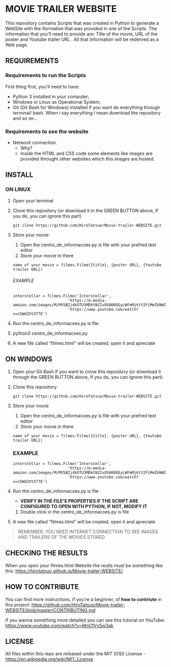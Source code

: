 # MOVIE TRAILER WEBSITE

This repository contains Scripts that was created in Python to generate a WebSite with the iformation that was provided in one of the Scripts. The information that you'll need to provide are: Title of the movie, URL of the poster and Youtube trailer URL . All that information will be redenred as a Web page.

## REQUIREMENTS
### Requirements to run the Scripts

First thing first, you'll need to have:

*   Python 3 installed in your computer;
*   Windows or Linux as Operational System;
*   Git (Git Bash for Windows) installed if you want do everything through terminal/ bash. When i say everything I mean download the repository and so on...

### Requirements to see the website

*   Network connection.
    - Why?
    - Inside the HTML and CSS code some elements like images are provided throught other websites which this images are hosted.

## INSTALL
### ON LINUX

1.  Open your terminal
1.  Clone this repository (or download it in the GREEN BUTTON above, If you do, you can ignore this part)
    ```    
    git clone https://github.com/HiroTatsuo/Movie-trailer-WEBSITE.git    
    ```
1.  Store your movie
    1.  Open the centro_de_informacoes.py is file with your prefred text editor
    1.  Store your movie in there
    ```    
    name of your movie = filmes.Filme({title}, {poster URL}, {Youtube trailer URL})
    ```
    ###### EXAMPLE
    ```
    interstellar = filmes.Filme('Interstellar',
                            'https://m.media-amazon.com/images/M/MV5BZjdkOTU3MDktN2IxOS00OGEyLWFmMjktY2FiMmZkNWIyODZiXkEyXkFqcGdeQXVyMTMxODk2OTU@._V1_SY1000_SX675_AL_.jpg',
                            'https://www.youtube.com/watch?v=zSWdZVtXT7E')                            
    ```
1.  Run the centro_de_informacoes.py is file

1.  python3 centro_de_informacoes.py

1.  A new file called "filmes.html" will be created, open it and apreciate

## ON WINDOWS

1.  Open your Git Bash if you want to clone this repository (or download it through the GREEN BUTTON above, If you do, you can ignore this part)

1.  Clone this repository
    ```
    git clone https://github.com/HiroTatsuo/Movie-trailer-WEBSITE.git 
    ```
1.  Store your movie
    1.  Open the centro_de_informacoes.py is file with your prefred text editor
    1.  Store your movie in there
    ```
    name of your movie = filmes.Filme({title}, {poster URL}, {Youtube trailer URL})
    ```
    ### EXAMPLE
    ```
    interstellar = filmes.Filme('Interstellar',
                            'https://m.media-amazon.com/images/M/MV5BZjdkOTU3MDktN2IxOS00OGEyLWFmMjktY2FiMmZkNWIyODZiXkEyXkFqcGdeQXVyMTMxODk2OTU@._V1_SY1000_SX675_AL_.jpg',
                            'https://www.youtube.com/watch?v=zSWdZVtXT7E')                            
    ```
1.  Run the centro_de_informacoes.py is file
    * **VERIFY IN THE FILE'S PROPERTIES IF THE SCRIPT ARE CONFIGURED TO OPEN WITH PYTHON, IF NOT, MODIFY IT**
    1.  Double click in the centro_de_informacoes.py is file
1.  A new file called "filmes.html" will be created, open it and apreciate

> REMEMBER, YOU NEED INTERNET CONNECTION TO SEE IMAGES AND TRAILERS OF THE MOVIES STORED

## CHECKING THE RESULTS 
When you open your filmes.html Website the reults must be something like this: https://hirotatsuo.github.io/Movie-trailer-WEBSITE/
## HOW TO CONTRIBUTE 
You can find more instructions, if you're a beginner, of **how to contriute** in this project: https://github.com/HiroTatsuo/Movie-trailer-WEBSITE/blob/master/CONTRIBUTING.md

If you wanna something more detailed you can see this tutorial on YouTube: https://www.youtube.com/watch?v=MnCfVxSw3ak

## LICENSE

All files within this repo are released under the MIT (OSI) License - https://en.wikipedia.org/wiki/MIT_License
